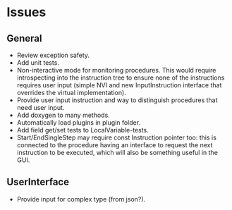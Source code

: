 # Issues

## General

* Review exception safety.
* Add unit tests.
* Non-interactive mode for monitoring procedures. This would require introspecting into the instruction tree to ensure none of the instructions requires user input (simple NVI and new InputInstruction interface that overrides the virtual implementation).
* Provide user input instruction and way to distinguish procedures that need user input.
* Add doxygen to many methods.
* Automatically load plugins in plugin folder.
* Add field get/set tests to LocalVariable-tests.
* Start/EndSingleStep may require const Instruction pointer too: this is connected to the procedure having an interface to request the next instruction to be executed, which will also be something useful in the GUI.

## UserInterface

* Provide input for complex type (from json?).
